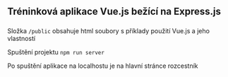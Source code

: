 ## Tréninková aplikace Vue.js bežící na Express.js

###

Složka `/public` obsahuje html soubory s příklady použití Vue.js a jeho vlastností

Spuštění projektu
`npm run server`

Po spuštění aplikace na localhostu je na hlavní stránce rozcestník
